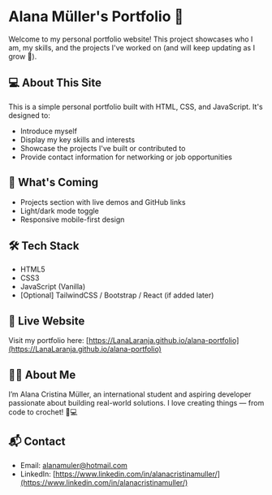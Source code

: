 # Alana Müller's Portfolio 🌸

Welcome to my personal portfolio website! This project showcases who I am, my skills, and the projects I've worked on (and will keep updating as I grow 🚀).

## 💻 About This Site

This is a simple personal portfolio built with HTML, CSS, and JavaScript. It's designed to:

- Introduce myself
- Display my key skills and interests
- Showcase the projects I've built or contributed to
- Provide contact information for networking or job opportunities

## 🚧 What's Coming

- Projects section with live demos and GitHub links
- Light/dark mode toggle
- Responsive mobile-first design

## 🛠️ Tech Stack

- HTML5
- CSS3
- JavaScript (Vanilla)
- [Optional] TailwindCSS / Bootstrap / React (if added later)

## 🔗 Live Website

Visit my portfolio here: [https://LanaLaranja.github.io/alana-portfolio](https://LanaLaranja.github.io/alana-portfolio)

## 🙋‍♀️ About Me

I’m Alana Cristina Müller, an international student and aspiring developer passionate about building real-world solutions. I love creating things — from code to crochet! 🧶💻

## 📬 Contact

- Email: alanamuler@hotmail.com
- LinkedIn: [https://www.linkedin.com/in/alanacristinamuller/](https://www.linkedin.com/in/alanacristinamuller/)